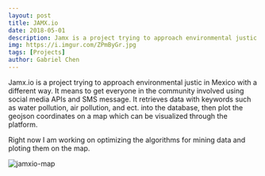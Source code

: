 ```yaml
---
layout: post
title: JAMX.io
date: 2018-05-01
description: Jamx is a project trying to approach environmental justic in a different way.
img: https://i.imgur.com/ZPmByGr.jpg
tags: [Projects]
author: Gabriel Chen
---
```

Jamx.io is a project trying to approach environmental justic in Mexico with a different way. It means to get everyone in the community involved using social media APIs and SMS message. It retrieves data with keywords such as water pollution, air pollution, and ect. into the database, then plot the geojson coordinates on a map which can be visualized through the platform.

Right now I am working on optimizing the algorithms for mining data and ploting them on the map.

![jamxio-map](https://i.imgur.com/omBmhJH.png)
